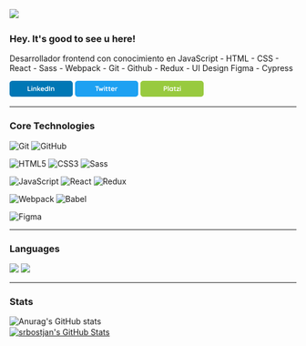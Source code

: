 ![](https://i.ibb.co/hfkLmcv/Presentation-Card.png)

<h3> Hey. It's good to see u here! </h3>

Desarrollador frontend con conocimiento en
JavaScript - HTML - CSS - React - Sass - Webpack - Git - Github - Redux - UI Design Figma - Cypress

<a href="https://www.linkedin.com/in/bostjanrivera/"><img src="./assets/linkedin-shield.png"/></a> <a href="https://twitter.com/srbostjan"><img src="./assets/twitter-shield.png"/></a> <a href="https://platzi.com/p/srbostjan/"><img src="./assets/Platzi-shield.png"/></a>

---

<h3> Core Technologies </h3>

![Git](https://img.shields.io/badge/_-Git-292e33?style=flat-square&logo=git&logoColor=fff)
![GitHub](https://img.shields.io/badge/_-GitHub-292e33?style=flat-square&logo=git&logoColor=fff)

![HTML5](https://img.shields.io/badge/_-HTML5-292e33?style=flat-square&logo=html5&logoColor=white)
![CSS3](https://img.shields.io/badge/_-CSS3-292e33?style=flat-square&logo=css3)
![Sass](https://img.shields.io/badge/_-Sass-292e33?style=flat-square&logo=sass&logoColor=white)

![JavaScript](https://img.shields.io/badge/_-JavaScript-292e33?style=flat-square&logo=javascript&logoColor=fff)
![React](https://img.shields.io/badge/_-React-292e33?style=flat-square&logo=React&logoColor=fff)
![Redux](https://img.shields.io/badge/_-Redux-292e33?style=flat-square&logo=Redux&logoColor=fff)

![Webpack](https://img.shields.io/badge/_-Webpack-292e33?style=flat-square&logo=webpack&logoColor=white)
![Babel](https://img.shields.io/badge/_-Babel-292e33?style=flat-square&logo=Babel&logoColor=white)

![Figma](https://img.shields.io/badge/_-Figma-292e33?style=flat-square&logo=Figma&logoColor=white)

---

<h3> Languages </h3>

![](https://img.shields.io/badge/_-English-292e33?style=flat-square&logo=&logoColor=white)
![](https://img.shields.io/badge/_-Spanish-292e33?style=flat-square&logo=&logoColor=white)

---

<h3> Stats </h3>

![Anurag's GitHub stats](https://github-readme-stats.vercel.app/api?username=anuraghazra&show_icons=true&theme=tokyonight)
<br/><a href="https://github.com/srbostjan">
<img align="center" src="https://github-readme-stats.vercel.app/api/top-langs/?username=srbostjan&theme=tokyonight&count_private=true&hide=css,blade" alt="srbostjan's GitHub Stats" />
</a>
